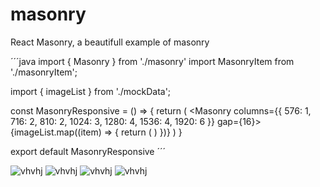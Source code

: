 # masonry
React Masonry, a beautifull example of masonry



´´´java
import { Masonry } from './masonry'
import MasonryItem from './masonryItem';

import { imageList } from './mockData';

const MasonryResponsive = () => {
    return (
        <Masonry columns={{ 576: 1, 716: 2, 810: 2, 1024: 3, 1280: 4, 1536: 4, 1920: 6 }} gap={16}>
            {imageList.map((item) => {
                return (
                    <MasonryItem item={item} />
                )
            })}
        </Masonry>
    )
}

export default MasonryResponsive
´´´

![vhvhj](public/1.png)
![vhvhj](public/2.png)
![vhvhj](public/3.png)
![vhvhj](public/4.png)
